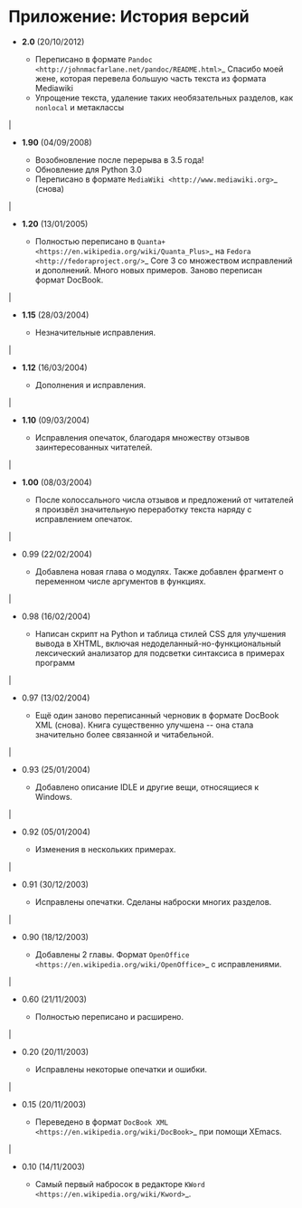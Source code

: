 Приложение: История версий
==========================

* **2.0** (20/10/2012)

  * Переписано в формате `Pandoc <http://johnmacfarlane.net/pandoc/README.html>`_
    Спасибо моей жене, которая перевела большую часть текста из формата 
    Mediawiki
  * Упрощение текста, удаление таких необязательных разделов, как ``nonlocal``
    и метаклассы

|

* **1.90** (04/09/2008)

  * Возобновление после перерыва в 3.5 года! 
  * Обновление для Python 3.0
  * Переписано в формате `MediaWiki <http://www.mediawiki.org>`_ (снова) 

|

* **1.20** (13/01/2005)

  * Полностью переписано в `Quanta+ <https://en.wikipedia.org/wiki/Quanta_Plus>`_ 
    на `Fedora <http://fedoraproject.org/>`_ Core 3 со множеством исправлений и 
    дополнений. Много новых примеров. Заново переписан формат DocBook. 

|

* **1.15** (28/03/2004)

  * Незначительные исправления.

|

* **1.12** (16/03/2004)
  
  * Дополнения и исправления. 

|

* **1.10** (09/03/2004)

  * Исправления опечаток, благодаря множеству отзывов заинтересованных 
    читателей. 

|

* **1.00** (08/03/2004)

  * После колоссального числа отзывов и предложений от читателей я произвёл
    значительную переработку текста наряду с исправлением опечаток.

|

* 0.99 (22/02/2004)

  * Добавлена новая глава о модулях. Также добавлен фрагмент о переменном
    числе аргументов в функциях.

|

* 0.98 (16/02/2004)

  * Написан скрипт на Python и таблица стилей CSS для улучшения
    вывода в XHTML, включая недоделанный-но-функциональный лексический
    анализатор для подсветки синтаксиса в примерах программ

|

* 0.97 (13/02/2004)

  * Ещё один заново переписанный черновик в формате DocBook XML (снова). Книга
    существенно улучшена -- она стала значительно более связанной и читабельной.

|

* 0.93 (25/01/2004)

  * Добавлено описание IDLE и другие вещи, относящиеся к Windows. 

|

* 0.92 (05/01/2004)

  * Изменения в нескольких примерах. 

|

* 0.91 (30/12/2003)

  * Исправлены опечатки. Сделаны наброски многих разделов.
  
|

* 0.90 (18/12/2003)

  * Добавлены 2 главы. Формат `OpenOffice <https://en.wikipedia.org/wiki/OpenOffice>`_ с исправлениями. 

|

* 0.60 (21/11/2003)

  * Полностью переписано и расширено. 

|

* 0.20 (20/11/2003)

  * Исправлены некоторые опечатки и ошибки. 

|

* 0.15 (20/11/2003)

  * Переведено в формат `DocBook XML <https://en.wikipedia.org/wiki/DocBook>`_
    при помощи XEmacs. 

|

* 0.10 (14/11/2003)

  * Самый первый набросок в редакторе `KWord <https://en.wikipedia.org/wiki/Kword>`_.


